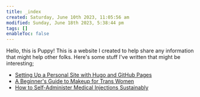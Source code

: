 ```yaml
---
title: _index
created: Saturday, June 10th 2023, 11:05:56 am
modified: Sunday, June 18th 2023, 5:38:44 pm
tags: []
enableToc: false
---
```


Hello, this is Puppy! This is a website I created to help share any information that might help other folks. Here's some stuff I've written that might be interesting;

- [Setting Up a Personal Site with Hugo and GitHub Pages](Posts/Setting%20Up%20a%20Personal%20Site%20with%20Hugo%20and%20GitHub%20Pages.md)
- [A Beginner's Guide to Makeup for Trans Women](Posts/A%20Beginner's%20Guide%20to%20Makeup%20for%20Trans%20Women.md)
- [How to Self-Administer Medical Injections Sustainably](Posts/How%20to%20Self-Administer%20Medical%20Injections%20Sustainably.md)
